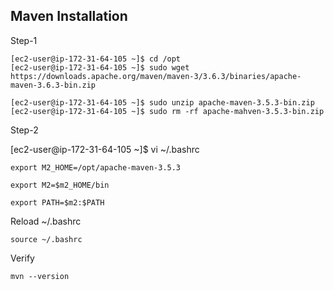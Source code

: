 Maven Installation
------------------

Step-1

    [ec2-user@ip-172-31-64-105 ~]$ cd /opt
    [ec2-user@ip-172-31-64-105 ~]$ sudo wget https://downloads.apache.org/maven/maven-3/3.6.3/binaries/apache-maven-3.6.3-bin.zip

    [ec2-user@ip-172-31-64-105 ~]$ sudo unzip apache-maven-3.5.3-bin.zip
    [ec2-user@ip-172-31-64-105 ~]$ sudo rm -rf apache-mahven-3.5.3-bin.zip

Step-2

[ec2-user@ip-172-31-64-105 ~]$ vi ~/.bashrc

    export M2_HOME=/opt/apache-maven-3.5.3

    export M2=$m2_HOME/bin

    export PATH=$m2:$PATH

Reload ~/.bashrc

    source ~/.bashrc

Verify

    mvn --version
